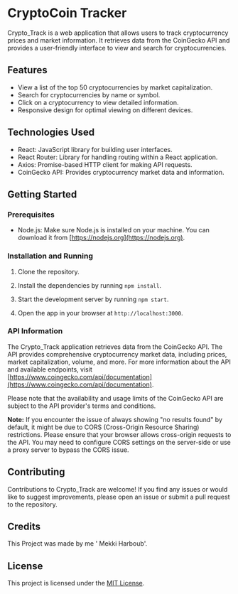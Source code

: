 # CryptoCoin Tracker

Crypto_Track is a web application that allows users to track cryptocurrency prices and market information. It retrieves data from the CoinGecko API and provides a user-friendly interface to view and search for cryptocurrencies.

## Features

- View a list of the top 50 cryptocurrencies by market capitalization.
- Search for cryptocurrencies by name or symbol.
- Click on a cryptocurrency to view detailed information.
- Responsive design for optimal viewing on different devices.

## Technologies Used

- React: JavaScript library for building user interfaces.
- React Router: Library for handling routing within a React application.
- Axios: Promise-based HTTP client for making API requests.
- CoinGecko API: Provides cryptocurrency market data and information.

## Getting Started

### Prerequisites

- Node.js: Make sure Node.js is installed on your machine. You can download it from [https://nodejs.org](https://nodejs.org).

### Installation and Running

1. Clone the repository.

2. Install the dependencies by running `npm install`.

3. Start the development server by running `npm start`.

4. Open the app in your browser at `http://localhost:3000`.



### API Information

The Crypto_Track application retrieves data from the CoinGecko API. The API provides comprehensive cryptocurrency market data, including prices, market capitalization, volume, and more. For more information about the API and available endpoints, visit [https://www.coingecko.com/api/documentation](https://www.coingecko.com/api/documentation).

Please note that the availability and usage limits of the CoinGecko API are subject to the API provider's terms and conditions.

**Note:** If you encounter the issue of always showing "no results found" by default, it might be due to CORS (Cross-Origin Resource Sharing) restrictions. Please ensure that your browser allows cross-origin requests to the API. You may need to configure CORS settings on the server-side or use a proxy server to bypass the CORS issue.

## Contributing

Contributions to Crypto_Track are welcome! If you find any issues or would like to suggest improvements, please open an issue or submit a pull request to the repository.


## Credits

This Project was made by me ' Mekki Harboub'.


## License

This project is licensed under the [MIT License](LICENSE).



